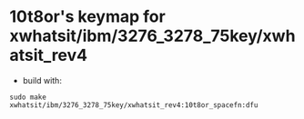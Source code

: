 # 10t8or's keymap for xwhatsit/ibm/3276_3278_75key/xwhatsit_rev4

* build with:
~~~
sudo make xwhatsit/ibm/3276_3278_75key/xwhatsit_rev4:10t8or_spacefn:dfu 
~~~
